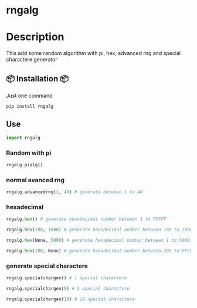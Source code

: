 # rngalg

# Description

This add some random algorithm with pi, hex, advanced rng and special charactere generator

## 📦 Installation 📦

Just one command

```pip
pip install rngalg
```

## Use

```python
import rngalg
```

### Random with pi

```python
rngalg.pialg()
```

### normal avanced rng

```python
rngalg.advancedrng(1, 40) # generate between 1 to 40
```

### hexadecimal

```python
rngalg.hex() # generate hexadecimal number between 1 to FFFFF

rngalg.hex(100, 1000) # generate hexadecimal number between 100 to 1000

rngalg.hex(None, 5000) # generate hexadecimal number between 1 to 5000

rngalg.hex(200, None) # generate hexadecimal number between 200 to FFFFF
```

### generate special charactere

```python
rngalg.specialchargen() # 1 special charactere

rngalg.specialchargen(5) # 5 special charactere

rngalg.specialchargen(10) # 10 special charactere
```